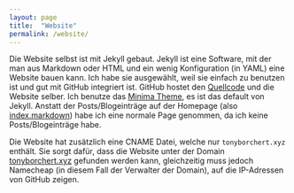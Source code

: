 ```yaml
---
layout: page
title:  "Website"
permalink: /website/
---
```

Die Website selbst ist mit Jekyll gebaut. Jekyll ist eine Software, mit der man aus Markdown oder HTML und ein wenig Konfiguration (in YAML) eine Website bauen kann. Ich habe sie ausgewählt, weil sie einfach zu benutzen ist und gut mit GitHub integriert ist. GitHub hostet den [Quellcode](https://github.com/bit-burger/website/) und die Website selber. Ich benutze das [Minima Theme](https://github.com/jekyll/minima/), es ist das default von Jekyll. Anstatt der Posts/Blogeinträge auf der Homepage (also [index.markdown](https://github.com/bit-burger/website/blob/gh-pages/index.markdown)) habe ich eine normale Page genommen, da ich keine Posts/Blogeinträge habe.

Die Website hat zusätzlich eine CNAME Datei, welche nur `tonyborchert.xyz` enthält. Sie sorgt dafür, dass die Website unter der Domain [tonyborchert.xyz](https://tonyborchert.xyz/) gefunden werden kann, gleichzeitig muss jedoch Namecheap (in diesem Fall der Verwalter der Domain), auf die IP-Adressen von GitHub zeigen.
